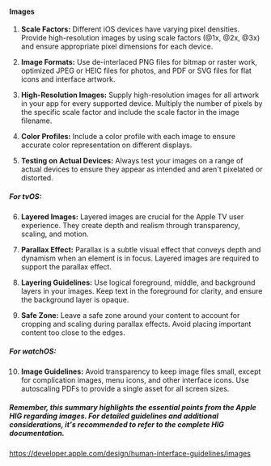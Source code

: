 #### Images

1. **Scale Factors:** Different iOS devices have varying pixel densities. Provide high-resolution images by using scale factors (@1x, @2x, @3x) and ensure appropriate pixel dimensions for each device.

2. **Image Formats:** Use de-interlaced PNG files for bitmap or raster work, optimized JPEG or HEIC files for photos, and PDF or SVG files for flat icons and interface artwork.

3. **High-Resolution Images:** Supply high-resolution images for all artwork in your app for every supported device. Multiply the number of pixels by the specific scale factor and include the scale factor in the image filename.

4. **Color Profiles:** Include a color profile with each image to ensure accurate color representation on different displays.

5. **Testing on Actual Devices:** Always test your images on a range of actual devices to ensure they appear as intended and aren't pixelated or distorted.

##### For tvOS:

6. **Layered Images:** Layered images are crucial for the Apple TV user experience. They create depth and realism through transparency, scaling, and motion.

7. **Parallax Effect:** Parallax is a subtle visual effect that conveys depth and dynamism when an element is in focus. Layered images are required to support the parallax effect.

8. **Layering Guidelines:** Use logical foreground, middle, and background layers in your images. Keep text in the foreground for clarity, and ensure the background layer is opaque.

9. **Safe Zone:** Leave a safe zone around your content to account for cropping and scaling during parallax effects. Avoid placing important content too close to the edges.

##### For watchOS:

10. **Image Guidelines:** Avoid transparency to keep image files small, except for complication images, menu icons, and other interface icons. Use autoscaling PDFs to provide a single asset for all screen sizes.

##### Remember, this summary highlights the essential points from the Apple HIG regarding images. For detailed guidelines and additional considerations, it's recommended to refer to the complete HIG documentation.

https://developer.apple.com/design/human-interface-guidelines/images

